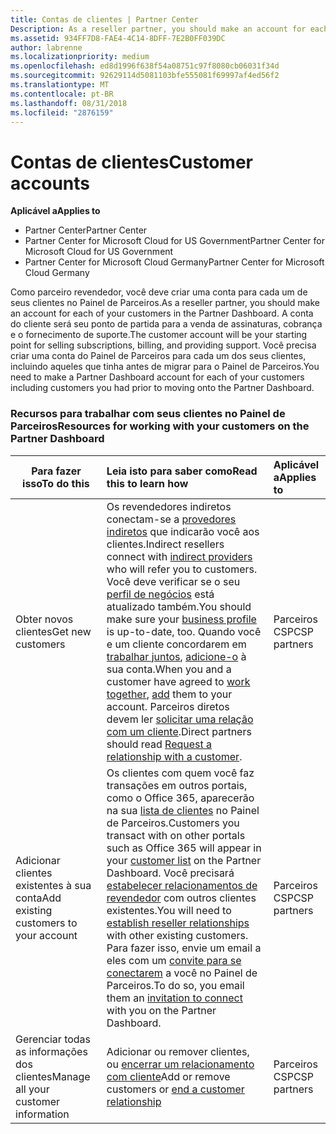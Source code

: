 ```yaml
---
title: Contas de clientes | Partner Center
Description: As a reseller partner, you should make an account for each of your customers in Partner Center. The customer account will be your starting point for selling subscriptions, billing, and providing support.
ms.assetid: 934FF7D8-FAE4-4C14-8DFF-7E2B0FF039DC
author: labrenne
ms.localizationpriority: medium
ms.openlocfilehash: ed8d1996f638f54a08751c97f8080cb06031f34d
ms.sourcegitcommit: 92629114d5081103bfe555081f69997af4ed56f2
ms.translationtype: MT
ms.contentlocale: pt-BR
ms.lasthandoff: 08/31/2018
ms.locfileid: "2876159"
---
```

# <a name="customer-accounts"></a><span data-ttu-id="86574-102">Contas de clientes</span><span class="sxs-lookup"><span data-stu-id="86574-102">Customer accounts</span></span>

**<span data-ttu-id="86574-103">Aplicável a</span><span class="sxs-lookup"><span data-stu-id="86574-103">Applies to</span></span>**

-  <span data-ttu-id="86574-104">Partner Center</span><span class="sxs-lookup"><span data-stu-id="86574-104">Partner Center</span></span>
-  <span data-ttu-id="86574-105">Partner Center for Microsoft Cloud for US Government</span><span class="sxs-lookup"><span data-stu-id="86574-105">Partner Center for Microsoft Cloud for US Government</span></span>
-  <span data-ttu-id="86574-106">Partner Center for Microsoft Cloud Germany</span><span class="sxs-lookup"><span data-stu-id="86574-106">Partner Center for Microsoft Cloud Germany</span></span>

<span data-ttu-id="86574-107">Como parceiro revendedor, você deve criar uma conta para cada um de seus clientes no Painel de Parceiros.</span><span class="sxs-lookup"><span data-stu-id="86574-107">As a reseller partner, you should make an account for each of your customers in the Partner Dashboard.</span></span> <span data-ttu-id="86574-108">A conta do cliente será seu ponto de partida para a venda de assinaturas, cobrança e o fornecimento de suporte.</span><span class="sxs-lookup"><span data-stu-id="86574-108">The customer account will be your starting point for selling subscriptions, billing, and providing support.</span></span> <span data-ttu-id="86574-109">Você precisa criar uma conta do Painel de Parceiros para cada um dos seus clientes, incluindo aqueles que tinha antes de migrar para o Painel de Parceiros.</span><span class="sxs-lookup"><span data-stu-id="86574-109">You need to make a Partner Dashboard account for each of your customers including customers you had prior to moving onto the Partner Dashboard.</span></span>

### <a name="resources-for-working-with-your-customers-on-the-partner-dashboard"></a><span data-ttu-id="86574-110">Recursos para trabalhar com seus clientes no Painel de Parceiros</span><span class="sxs-lookup"><span data-stu-id="86574-110">Resources for working with your customers on the Partner Dashboard</span></span>

|**<span data-ttu-id="86574-111">Para fazer isso</span><span class="sxs-lookup"><span data-stu-id="86574-111">To do this</span></span>**   |**<span data-ttu-id="86574-112">Leia isto para saber como</span><span class="sxs-lookup"><span data-stu-id="86574-112">Read this to learn how</span></span>**   |**<span data-ttu-id="86574-113">Aplicável a</span><span class="sxs-lookup"><span data-stu-id="86574-113">Applies to</span></span>**|
|-----------------|:----------------------------|:--------------|
|<span data-ttu-id="86574-114">Obter novos clientes</span><span class="sxs-lookup"><span data-stu-id="86574-114">Get new customers</span></span>|<span data-ttu-id="86574-115">Os revendedores indiretos conectam-se a [provedores indiretos](indirect-reseller-tasks-in-partner-center.md) que indicarão você aos clientes.</span><span class="sxs-lookup"><span data-stu-id="86574-115">Indirect resellers connect with [indirect providers](indirect-reseller-tasks-in-partner-center.md) who will refer you to customers.</span></span> <span data-ttu-id="86574-116">Você deve verificar se o seu [perfil de negócios](create-a-marketing-profile.md) está atualizado também.</span><span class="sxs-lookup"><span data-stu-id="86574-116">You should make sure your [business profile](create-a-marketing-profile.md) is up-to-date, too.</span></span> <span data-ttu-id="86574-117">Quando você e um cliente concordarem em [trabalhar juntos](responding-to-referrals.md), [adicione-o](add-a-new-customer.md) à sua conta.</span><span class="sxs-lookup"><span data-stu-id="86574-117">When you and a customer have agreed to [work together](responding-to-referrals.md), [add](add-a-new-customer.md) them to your account.</span></span> <span data-ttu-id="86574-118">Parceiros diretos devem ler [solicitar uma relação com um cliente](request-a-relationship-with-a-customer.md).</span><span class="sxs-lookup"><span data-stu-id="86574-118">Direct partners should read [ Request a relationship with a customer](request-a-relationship-with-a-customer.md).</span></span>|<span data-ttu-id="86574-119">Parceiros CSP</span><span class="sxs-lookup"><span data-stu-id="86574-119">CSP partners</span></span>|
|<span data-ttu-id="86574-120">Adicionar clientes existentes à sua conta</span><span class="sxs-lookup"><span data-stu-id="86574-120">Add existing customers to your account</span></span>   | <span data-ttu-id="86574-121">Os clientes com quem você faz transações em outros portais, como o Office 365, aparecerão na sua [lista de clientes](see-your-customer-list.md) no Painel de Parceiros.</span><span class="sxs-lookup"><span data-stu-id="86574-121">Customers you transact with on other portals such as Office 365 will appear in your [customer list](see-your-customer-list.md) on the Partner Dashboard.</span></span> <span data-ttu-id="86574-122">Você precisará [estabelecer relacionamentos de revendedor](indirect-reseller-tasks-in-partner-center.md) com outros clientes existentes.</span><span class="sxs-lookup"><span data-stu-id="86574-122">You will need to [establish reseller relationships](indirect-reseller-tasks-in-partner-center.md) with other existing customers.</span></span> <span data-ttu-id="86574-123">Para fazer isso, envie um email a eles com um [convite para se conectarem](responding-to-referrals.md) a você no Painel de Parceiros.</span><span class="sxs-lookup"><span data-stu-id="86574-123">To do so, you email them an [invitation to connect](responding-to-referrals.md) with you on the Partner Dashboard.</span></span>   | <span data-ttu-id="86574-124">Parceiros CSP</span><span class="sxs-lookup"><span data-stu-id="86574-124">CSP partners</span></span>   |
|<span data-ttu-id="86574-125">Gerenciar todas as informações dos clientes</span><span class="sxs-lookup"><span data-stu-id="86574-125">Manage all your customer information</span></span>   | <span data-ttu-id="86574-126">Adicionar ou remover clientes, ou [encerrar um relacionamento com cliente](remove-a-relationship.md)</span><span class="sxs-lookup"><span data-stu-id="86574-126">Add or remove customers or [end a customer relationship](remove-a-relationship.md)</span></span>|   <span data-ttu-id="86574-127">Parceiros CSP</span><span class="sxs-lookup"><span data-stu-id="86574-127">CSP partners</span></span> |